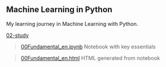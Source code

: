 ## Machine Learning in Python

My learning journey in Machine Learning with Python.

[02-study](https://github.com/E-man85/ML-PY/tree/main/02-study)

> [00Fundamental_en.ipynb](https://github.com/E-man85/ML-PY/blob/main/02-study/00Fundamental_en.ipynb) Notebook with key essentials

> [00Fundamental_en.html](https://github.com/E-man85/ML-PY/blob/main/02-study/00Fundamental_en.html) HTML generated from notebook


